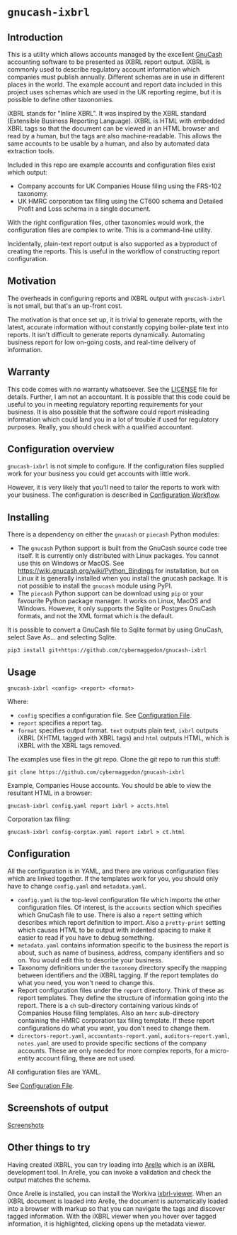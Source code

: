 
# `gnucash-ixbrl`

## Introduction

This is a utility which allows accounts managed by the excellent
[GnuCash](gnucash.org) accounting software to be presented as iXBRL
report output.  iXBRL is commonly used to describe regulatory account
information which companies must publish annually.  Different schemas are
in use in different places in the world.  The example account and report
data included in this project uses schemas which are used in the UK
reporting regime, but it is possible to define other taxonomies.

iXBRL stands for "Inline XBRL".  It was inspired by the XBRL standard
(Extensible Business Reporting Language).  iXBRL is HTML with embedded XBRL
tags so that the document can be viewed in an HTML browser and read by
a human, but the tags are also machine-readable.  This allows the same
accounts to be usable by a human, and also by automated data extraction tools.

Included in this repo are example accounts and configuration files exist
which output:
- Company accounts for UK Companies House filing using the FRS-102 taxonomy.
- UK HMRC corporation tax filing using the CT600 schema and Detailed Profit
  and Loss schema in a single document.

With the right configuration files, other taxonomies would work, the
configuration files are complex to write.  This is a command-line utility.

Incidentally, plain-text report output is also supported as a byproduct of
creating the reports.  This is useful in the workflow of constructing
report configuration.

## Motivation

The overheads in configuring reports and iXBRL output with `gnucash-ixbrl`
is not small, but that's an up-front cost.

The motivation is that once set up, it is trivial to generate reports,
with the latest, accurate information without constantly copying boiler-plate
text into reports.  It isn't difficult to generate reports dynamically.
Automating business report for low on-going costs, and real-time delivery of
information.

## Warranty

This code comes with no warranty whatsoever.  See the [LICENSE](LICENCE) file
for details.  Further, I am not an accountant.  It is possible that this code
could be useful to you in meeting regulatory reporting requirements for your
business.  It is also possible that the software could report misleading
information which could land you in a lot of trouble if used for regulatory
purposes.  Really, you should check with a qualified accountant.

## Configuration overview

`gnucash-ixbrl` is not simple to configure.  If the configuration files
supplied work for your business you could get accounts with little work.

However, it is very likely that you'll need to tailor the reports to work
with your business.  The configuration is described
in [Configuration Workflow](docs/configuration-workflow.md).

## Installing

There is a dependency on either the `gnucash` or `piecash` Python modules:

- The `gnucash` Python support is built from the GnuCash source code tree
  itself.  It is currently only distributed with Linux packages.  You cannot
  use this on Windows or MacOS.  See
  <https://wiki.gnucash.org/wiki/Python_Bindings> for installation, but on
  Linux it is generally installed when you install the gnucash package.
  It is not possible to install the `gnucash` module using PyPI.
- The `piecash` Python support can be download using `pip` or your favourite
  Python package manager.  It works on Linux, MacOS and Windows.  However,
  it only supports the Sqlite or Postgres GnuCash formats, and not the
  XML format which is the default.

It is possible to convert a GnuCash file to Sqlite format by using
GnuCash, select Save As... and selecting Sqlite.

```
pip3 install git+https://github.com/cybermaggedon/gnucash-ixbrl
```

## Usage

```
gnucash-ixbrl <config> <report> <format>
```

Where:
- `config` specifies a configuration file.  See
  [Configuration File](docs/config.md).
- `report` specifies a report tag.
- `format` specifies output format.  `text` outputs plain text, `ixbrl`
  outputs iXBRL (XHTML tagged with XBRL tags) and `html` outputs HTML, which
  is iXBRL with the XBRL tags removed.

The examples use files in the git repo.  Clone the git repo to run this
stuff:

```
git clone https://github.com/cybermaggedon/gnucash-ixbrl
```

Example, Companies House accounts. You should be able to view the resultant
HTML in a browser:

```
gnucash-ixbrl config.yaml report ixbrl > accts.html
```

Corporation tax filing:

```
gnucash-ixbrl config-corptax.yaml report ixbrl > ct.html
```

## Configuration

All the configuration is in YAML, and there are various configuration
files which are linked together.  If the templates work for you, you should
only have to change `config.yaml` and `metadata.yaml`.

- `config.yaml` is the top-level configuration file which imports the
  other configuration files.  Of interest, is the `accounts` section which
  specifies which GnuCash file to use.  There is also a `report` setting
  which describes which report definition to import.  Also a `pretty-print`
  setting which causes HTML to be output with indented spacing to make it
  easier to read if you have to debug something.
- `metadata.yaml` contains information specific to the business the report
  is about, such as name of business, address, company identifiers and so
  on.  You would edit this to describe your business.
- Taxonomy definitions under the `taxonomy` directory specify the mapping
  between identifiers and the iXBRL tagging.  If the report templates do
  what you need, you won't need to change this.
- Report configuration files under the `report` directory.  Think of these
  as report templates. They define the structure of information going into
  the report.  There is a `ch` sub-directory containing various kinds of
  Companies House filing templates.  Also an `hmrc` sub-directory containing
  the HMRC corporation tax filing template.  If these report configurations do
  what you want, you don't need to change them.
- `directors-report.yaml`, `accountants-report.yaml`, `auditors-report.yaml`,
  `notes.yaml` are used to provide specific sections of the company accounts.
  These are only needed for more complex reports, for a micro-entity account
  filing, these are not used.

All configuration files are YAML.

See [Configuration File](docs/config.md).

## Screenshots of output

[Screenshots](docs/screenshots.md)

## Other things to try

Having created iXBRL, you can try loading into
[Arelle](https://arelle.org/arelle/) which is an iXBRL development tool.
In Arelle, you can invoke a validation and check the output matches the
schema.

Once Arelle is installed, you can install the Workiva
[ixbrl-viewer](https://github.com/Workiva/ixbrl-viewer).  When an iXBRL
document is loaded into Arelle, the document is automatically loaded into
a browser with markup so that you can navigate the tags and discover tagged
information.  With the iXBRL viewer when you hover over tagged information,
it is highlighted, clicking opens up the metadata viewer.

